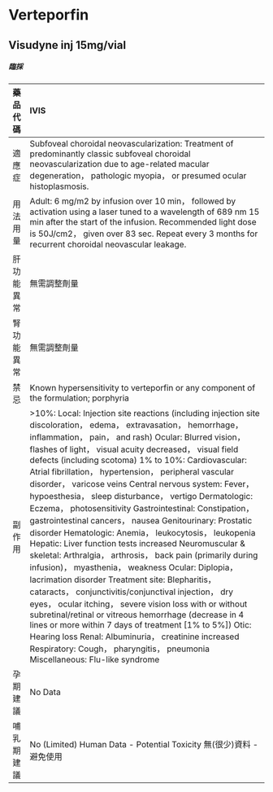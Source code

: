 # Verteporfin

## Visudyne inj 15mg/vial

##### 臨採

| 藥品代碼   | IVIS                                                                                                                                                                                                                                                                                                                                                                                                                                                                                                                                                                                                                                                                                                                                                                                                                                                                                                                                                                                                                                                                                                                                                                                                                                                                 |
|:-----------|:---------------------------------------------------------------------------------------------------------------------------------------------------------------------------------------------------------------------------------------------------------------------------------------------------------------------------------------------------------------------------------------------------------------------------------------------------------------------------------------------------------------------------------------------------------------------------------------------------------------------------------------------------------------------------------------------------------------------------------------------------------------------------------------------------------------------------------------------------------------------------------------------------------------------------------------------------------------------------------------------------------------------------------------------------------------------------------------------------------------------------------------------------------------------------------------------------------------------------------------------------------------------|
| 適應症     | Subfoveal choroidal neovascularization: Treatment of predominantly classic subfoveal choroidal neovascularization due to age-related macular degeneration， pathologic myopia， or presumed ocular histoplasmosis.                                                                                                                                                                                                                                                                                                                                                                                                                                                                                                                                                                                                                                                                                                                                                                                                                                                                                                                                                                                                                                                   |
| 用法用量   | Adult: 6 mg/m2 by infusion over 10 min， followed by activation using a laser tuned to a wavelength of 689 nm 15 min after the start of the infusion. Recommended light dose is 50J/cm2， given over 83 sec. Repeat every 3 months for recurrent choroidal neovascular leakage.                                                                                                                                                                                                                                                                                                                                                                                                                                                                                                                                                                                                                                                                                                                                                                                                                                                                                                                                                                                      |
| 肝功能異常 | 無需調整劑量                                                                                                                                                                                                                                                                                                                                                                                                                                                                                                                                                                                                                                                                                                                                                                                                                                                                                                                                                                                                                                                                                                                                                                                                                                                         |
| 腎功能異常 | 無需調整劑量                                                                                                                                                                                                                                                                                                                                                                                                                                                                                                                                                                                                                                                                                                                                                                                                                                                                                                                                                                                                                                                                                                                                                                                                                                                         |
| 禁忌       | Known hypersensitivity to verteporfin or any component of the formulation; porphyria                                                                                                                                                                                                                                                                                                                                                                                                                                                                                                                                                                                                                                                                                                                                                                                                                                                                                                                                                                                                                                                                                                                                                                                 |
| 副作用     | >10%: Local: Injection site reactions (including injection site discoloration， edema， extravasation， hemorrhage， inflammation， pain， and rash) Ocular: Blurred vision， flashes of light， visual acuity decreased， visual field defects (including scotoma) 1% to 10%: Cardiovascular: Atrial fibrillation， hypertension， peripheral vascular disorder， varicose veins Central nervous system: Fever， hypoesthesia， sleep disturbance， vertigo Dermatologic: Eczema， photosensitivity Gastrointestinal: Constipation， gastrointestinal cancers， nausea Genitourinary: Prostatic disorder Hematologic: Anemia， leukocytosis， leukopenia Hepatic: Liver function tests increased Neuromuscular & skeletal: Arthralgia， arthrosis， back pain (primarily during infusion)， myasthenia， weakness Ocular: Diplopia， lacrimation disorder Treatment site: Blepharitis， cataracts， conjunctivitis/conjunctival injection， dry eyes， ocular itching， severe vision loss with or without subretinal/retinal or vitreous hemorrhage (decrease in 4 lines or more within 7 days of treatment [1% to 5%]) Otic: Hearing loss Renal: Albuminuria， creatinine increased Respiratory: Cough， pharyngitis， pneumonia Miscellaneous: Flu-like syndrome |
| 孕期建議   | No Data                                                                                                                                                                                                                                                                                                                                                                                                                                                                                                                                                                                                                                                                                                                                                                                                                                                                                                                                                                                                                                                                                                                                                                                                                                                              |
| 哺乳期建議 | No (Limited) Human Data - Potential Toxicity 無(很少)資料 - 避免使用                                                                                                                                                                                                                                                                                                                                                                                                                                                                                                                                                                                                                                                                                                                                                                                                                                                                                                                                                                                                                                                                                                                                                                                                 |

